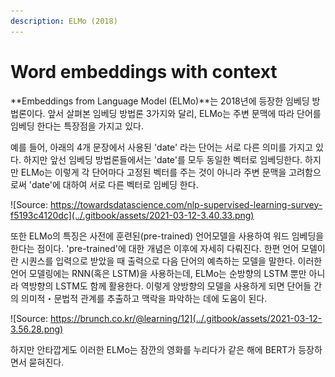 ```yaml
---
description: ELMo (2018)
---
```


# Word embeddings with context

 **Embeddings from Language Model \(ELMo\)**는 2018년에 등장한 임베딩 방법론이다. 앞서 살펴본 임베딩 방법론 3가지와 달리, ELMo는 주변 문맥에 따라 단어를 임베딩 한다는 특장점을 가지고 있다. 

 예를 들어, 아래의 4개 문장에서 사용된 'date' 라는 단어는 서로 다른 의미를 가지고 있다. 하지만 앞선 임베딩 방법론들에서는 'date'를 모두 동일한 벡터로 임베딩한다. 하지만 ELMo는 이렇게 각 단어마다 고정된 벡터를 주는 것이 아니라 주변 문맥을 고려함으로써 'date'에 대하여 서로 다른 벡터로 임베딩 한다.  

![Source: https://towardsdatascience.com/nlp-supervised-learning-survey-f5193c4120dc](../.gitbook/assets/2021-03-12-3.40.33.png)

 또한 ELMo의 특징은 사전에 훈련된\(pre-trained\) 언어모델을 사용하여 워드 임베딩을 한다는 점이다. 'pre-trained'에 대한 개념은 이후에 자세히 다뤄진다. 한편 언어 모델이란 시퀀스를 입력으로 받았을 때 출력으로 다음 단어의 예측하는 모델을 말한다. 이러한 언어 모델링에는 RNN\(혹은 LSTM\)을 사용하는데, ELMo는 순방향의 LSTM 뿐만 아니라 역방향의 LSTM도 함께 활용한다. 이렇게 양방향의 모델을 사용하게 되면 단어들 간의 의미적・문법적 관계를 추출하고 맥락을 파악하는 데에 도움이 된다.   

![Source: https://brunch.co.kr/@learning/12](../.gitbook/assets/2021-03-12-3.56.28.png)

 하지만 안타깝게도 이러한 ELMo는 잠깐의 영화를 누리다가 같은 해에 BERT가 등장하면서 묻혀진다. 

